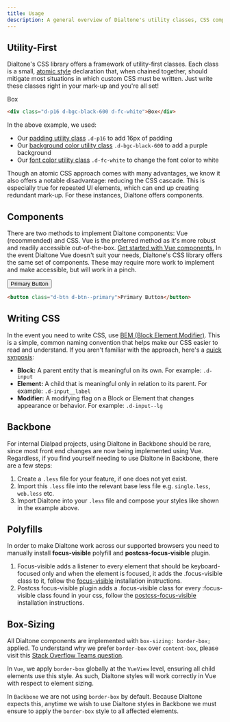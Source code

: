 ```yaml
---
title: Usage
description: A general overview of Dialtone's utility classes, CSS components, and Vue components.
---
```


## Utility-First
Dialtone's CSS library offers a framework of utility-first classes. Each class is a small, <a href="https://css-tricks.com/lets-define-exactly-atomic-css/" class="d-link" target="_blank">atomic style</a> declaration that, when chained together, should mitigate most situations in which custom CSS must be written. Just write these classes right in your mark-up and you're all set!

<code-well-header>
  <div class="d-p16 d-bgc-black-600 d-fc-white">Box</div>
</code-well-header>

```html
<div class="d-p16 d-bgc-black-600 d-fc-white">Box</div>
```

In the above example, we used:

- Our <a href="http://dialpad.design/utilities/spacing/padding/" class="d-link">padding utility class</a> `.d-p16` to add 16px of padding 
- Our <a href="http://dialpad.design/utilities/backgrounds/color/" class="d-link">background color utility class</a> `.d-bgc-black-600` to add a purple background 
- Our <a href="http://dialpad.design/utilities/typography/color/" class="d-link">font color utility class</a> `.d-fc-white` to change the font color to white 

Though an atomic CSS approach comes with many advantages, we know it also offers a notable disadvantage: reducing the CSS cascade. This is especially true for repeated UI elements, which can end up creating redundant mark-up. For these instances, Dialtone offers components.

## Components
There are two methods to implement Dialtone components: Vue (recommended) and CSS. Vue is the preferred method as it's more robust and readily accessible out-of-the-box. <a href="https://vue.dialpad.design/" class="d-link" target="_blank">Get started with Vue components.</a>
In the event Dialtone Vue doesn't suit your needs, Dialtone's CSS library offers the same set of components. These may require more work to implement and make accessible, but will work in a pinch.

<code-well-header>
  <button class="d-btn d-btn--primary">Primary Button</button>
</code-well-header>

```html
<button class="d-btn d-btn--primary">Primary Button</button>
```

## Writing CSS 
In the event you need to write CSS, use <a href="http://getbem.com/" class="d-link" target="_blank">BEM (Block Element Modifier)</a>. This is a simple, common naming convention that helps make our CSS easier to read and understand. If you aren't familiar with the approach, here's a <a href="http://getbem.com/introduction/" class="d-link" target="_blank">quick synposis</a>:

-  **Block:** A parent entity that is meaningful on its own. For example: `.d-input` 
-  **Element:** A child that is meaningful only in relation to its parent. For example: `.d-input__label` 
-  **Modifier:** A modifying flag on a Block or Element that changes appearance or behavior. For example: `.d-input--lg` 

## Backbone 
For internal Dialpad projects, using Dialtone in Backbone should be rare, since most front end changes are now being implemented using Vue. Regardless, if you find yourself needing to use Dialtone in Backbone, there are a few steps:

1. Create a `.less` file for your feature, if one does not yet exist. 
2. Import this `.less` file into the relevant base less file e.g. `single.less`, `web.less` etc. 
3. Import Dialtone into your `.less` file and compose your styles like shown in the example above. 

## Polyfills 
In order to make Dialtone work across our supported browsers you need to manually install **focus-visible** polyfill and **postcss-focus-visible** plugin.

1. Focus-visible adds a listener to every element that should be keyboard-focused only and when the element is focused, it adds the .focus-visible class to it, follow the [focus-visible](https://github.com/WICG/focus-visible#installation) installation instructions.
2. Postcss focus-visible plugin adds a .focus-visible class for every :focus-visible class found in your css, follow the [postcss-focus-visible](https://www.npmjs.com/package/postcss-focus-visible) installation instructions.

## Box-Sizing
All Dialtone components are implemented with `box-sizing: border-box;` applied. To understand why we prefer `border-box` over `content-box`, please visit this [Stack Overflow Teams question](https://stackoverflow.com/c/dialpad/questions/121).

In `Vue`, we apply `border-box` globally at the `VueView` level, ensuring all child elements use this style. As such, Dialtone styles will work correctly in Vue with respect to element sizing.

In `Backbone` we are not using `border-box` by default. Because Dialtone expects this, anytime we wish to use Dialtone styles in Backbone we must ensure to apply the `border-box` style to all affected elements.


<!-- <div class="d-stack16">
    <h2 id="uberconference" class="dialtone-title__section">Using Dialtone in UberConference</h2>
    <p class="dialtone-copy__normal">Coming soon.</p>
</div> -->

